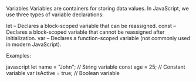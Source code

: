 Variables
Variables are containers for storing data values. In JavaScript, we use three types of variable declarations:

let – Declares a block-scoped variable that can be reassigned.
const – Declares a block-scoped variable that cannot be reassigned after initialization.
var – Declares a function-scoped variable (not commonly used in modern JavaScript).

Examples:

javascript
let name = "John";  // String variable
const age = 25;     // Constant variable
var isActive = true; // Boolean variable
